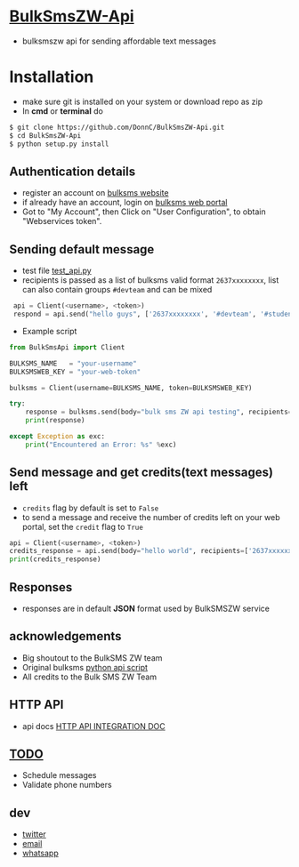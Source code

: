 # [BulkSmsZW-Api](http://www.bulksmsweb.com/)
- bulksmszw api for sending affordable text messages

# Installation
- make sure git is installed on your system or download repo as zip
- In **cmd** or **terminal** do

```bash
$ git clone https://github.com/DonnC/BulkSmsZW-Api.git
$ cd BulkSmsZW-Api
$ python setup.py install
```

## Authentication details
- register an account on [bulksms website](http://www.bulksmsweb.com/)
- if already have an account, login on [bulksms web portal](http://portal.bulksmsweb.com)
- Got to "My Account", then Click on "User Configuration", to obtain "Webservices token".

## Sending default message
- test file [test_api.py](https://github.com/DonnC/BulkSmsZW-Api/blob/master/test_api.py)
- recipients is passed as a list of bulksms valid format ```2637xxxxxxxx```, list can also contain groups ```#devteam``` and can be mixed

```python
 api = Client(<username>, <token>)
 respond = api.send("hello guys", ['2637xxxxxxxx', '#devteam', '#students'])
```

- Example script

```python
from BulkSmsApi import Client

BULKSMS_NAME   = "your-username"
BULKSMSWEB_KEY = "your-web-token"

bulksms = Client(username=BULKSMS_NAME, token=BULKSMSWEB_KEY)

try:
    response = bulksms.send(body="bulk sms ZW api testing", recipients=['2637xxxxxxxx', '2637yyyyyyyy'])
    print(response)

except Exception as exc:
    print("Encountered an Error: %s" %exc)
```

## Send message and get credits(text messages) left
- ```credits``` flag by default is set to ```False```
- to send a message and receive the number of credits left on your web portal, set the ```credit``` flag to ```True```

```python
api = Client(<username>, <token>)
credits_response = api.send(body="hello world", recipients=['2637xxxxxxxx'], credits=True)
print(credits_response)
```

## Responses
- responses are in default **JSON** format used by BulkSMSZW service

## acknowledgements
- Big shoutout to the BulkSMS ZW team
- Original bulksms [python api script](http://portal.bulksmsweb.com/sample/samplepy.html)
- All credits to the Bulk SMS ZW Team

## HTTP API
- api docs [HTTP API INTEGRATION DOC](http://portal.bulksmsweb.com/downloads/BulkSMS-API.pdf)

## [TODO]()
- Schedule messages
- Validate phone numbers

## dev
- [twitter](https://twitter.com/@donix_22)
- [email](donychinhuru@gmail.com)
- [whatsapp](https://wa.me/263778060126?text=BulkSMSZW-Api%20%0AGitHub:%0Ahttps://github.com/DonnC/BulkSmsZW-Api)
